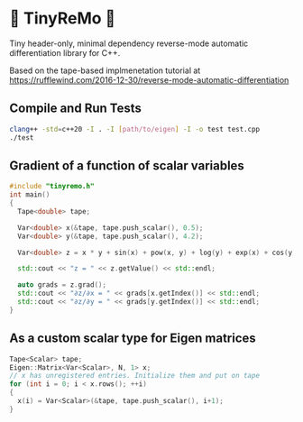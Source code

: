 # 🥁 TinyReMo 🥁

Tiny header-only, minimal dependency reverse-mode automatic differentiation library for C++.

Based on the tape-based implmenetation tutorial at https://rufflewind.com/2016-12-30/reverse-mode-automatic-differentiation

## Compile and Run Tests

```bash 
clang++ -std=c++20 -I . -I [path/to/eigen] -I -o test test.cpp
./test
```

## Gradient of a function of scalar variables

```cpp
#include "tinyremo.h"
int main()
{
  Tape<double> tape;

  Var<double> x(&tape, tape.push_scalar(), 0.5);
  Var<double> y(&tape, tape.push_scalar(), 4.2);

  Var<double> z = x * y + sin(x) + pow(x, y) + log(y) + exp(x) + cos(y);

  std::cout << "z = " << z.getValue() << std::endl;

  auto grads = z.grad();
  std::cout << "∂z/∂x = " << grads[x.getIndex()] << std::endl;
  std::cout << "∂z/∂y = " << grads[y.getIndex()] << std::endl;
}
```

## As a custom scalar type for Eigen matrices

```cpp
Tape<Scalar> tape;
Eigen::Matrix<Var<Scalar>, N, 1> x;
// x has unregistered entries. Initialize them and put on tape
for (int i = 0; i < x.rows(); ++i) 
{
  x(i) = Var<Scalar>(&tape, tape.push_scalar(), i+1);
}
```
